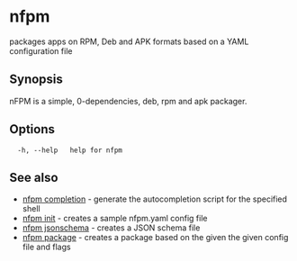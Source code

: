 # nfpm

packages apps on RPM, Deb and APK formats based on a YAML configuration file

## Synopsis

nFPM is a simple, 0-dependencies, deb, rpm and apk packager.

## Options

```
  -h, --help   help for nfpm
```

## See also

* [nfpm completion](/cmd/nfpm_completion/)	 - generate the autocompletion script for the specified shell
* [nfpm init](/cmd/nfpm_init/)	 - creates a sample nfpm.yaml config file
* [nfpm jsonschema](/cmd/nfpm_jsonschema/)	 - creates a JSON schema file
* [nfpm package](/cmd/nfpm_package/)	 - creates a package based on the given the given config file and flags


